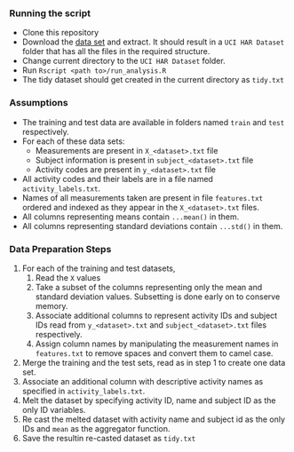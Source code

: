 
### Running the script

- Clone this repository
- Download the [data set](https://d396qusza40orc.cloudfront.net/getdata%2Fprojectfiles%2FUCI%20HAR%20Dataset.zip) and extract. It should result in a `UCI HAR Dataset` folder that has all the files in the required structure.
- Change current directory to the `UCI HAR Dataset` folder.
- Run `Rscript <path to>/run_analysis.R`
- The tidy dataset should get created in the current directory as `tidy.txt`


### Assumptions

- The training and test data are available in folders named `train` and `test` respectively.
- For each of these data sets:
    - Measurements are present in `X_<dataset>.txt` file
    - Subject information is present in `subject_<dataset>.txt` file
    - Activity codes are present in `y_<dataset>.txt` file
- All activity codes and their labels are in a file named `activity_labels.txt`.
- Names of all measurements taken are present in file `features.txt` ordered and indexed as they appear in the `X_<dataset>.txt` files.
- All columns representing means contain `...mean()` in them.
- All columns representing standard deviations contain `...std()` in them.


### Data Preparation Steps

1. For each of the training and test datasets, 
    1. Read the `X` values
    2. Take a subset of the columns representing only the mean and standard deviation values. Subsetting is done early on to conserve memory.
    3. Associate additional columns to represent activity IDs and subject IDs read from `y_<dataset>.txt` and `subject_<dataset>.txt` files respectively.
    4. Assign column names by manipulating the measurement names in `features.txt` to remove spaces and convert them to camel case.
2. Merge the training and the test sets, read as in step 1 to create one data set.
3. Associate an additional column with descriptive activity names as specified in `activity_labels.txt`.
4. Melt the dataset by specifying activity ID, name and subject ID as the only ID variables.
5. Re cast the melted dataset with activity name and subject id as the only IDs and `mean` as the aggregator function.
6. Save the resultin re-casted dataset as `tidy.txt`

